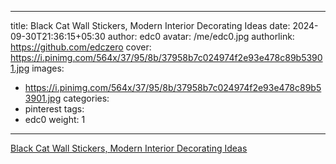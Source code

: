 
---
title: Black Cat Wall Stickers, Modern Interior Decorating Ideas
date: 2024-09-30T21:36:15+05:30
author: edc0
avatar: /me/edc0.jpg
authorlink: https://github.com/edczero
cover: https://i.pinimg.com/564x/37/95/8b/37958b7c024974f2e93e478c89b53901.jpg
images:
   - https://i.pinimg.com/564x/37/95/8b/37958b7c024974f2e93e478c89b53901.jpg
categories:
  - pinterest
tags:
  - edc0
weight: 1
---

<!--more-->

[Black Cat Wall Stickers, Modern Interior Decorating Ideas](https://in.pinterest.com/pin/91901648639772089/)

	
